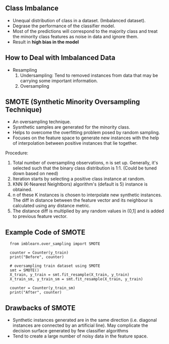 ## Class Imbalance
- Unequal distribution of class in a dataset. (Imbalanced dataset).
- Degrase the performance of the classifier model.
- Most of the predictions will correspond to the majority class and treat the minority class features as noise in data and ignore them.
- Result in **high bias in the model**

## How to Deal with Imbalanced Data
- Resampling
    1. Undersampling: Tend to removed instances from data that may be carrying some important information.
    2. Oversampling

## SMOTE (Synthetic Minority Oversampling Technique)
- An oversampling technique.
- Sysnthetic samples are generated for the minority class.
- Helps to overcome the overfitting problem posed by random sampling.
- Focuses on the feature space to generate new instances with the help of interpolation between positive instances that lie together.

Procedure: 
1. Total number of oversampling observations, n is set up. Generally, it's selected such that the binary class distribution is 1:1. (Could be tuned down based on need)
2. Iteration starts by selecting a positive class instance at random.
3. KNN (K-Nearest Neightbors) algorithm's (default is 5) instance is obtained.
4. n of these K instances is chosen to interpolate new synthetic instances. The diff in distance between the feature vector and its neighbour is calculated using any distance metric.
5. The distance diff is multiplied by any random values in (0,1] and is added to previous feature vector.


## Example Code of SMOTE
      from imblearn.over_sampling import SMOTE
      
      counter = Counter(y_train)
      print("Before", counter)
      
      # oversampling train dataset using SMOTE
      smt = SMOTE()
      X_train, y_train = smt.fit_resample(X_train, y_train)
      X_train_sm, y_train_sm = smt.fit_resample(X_train, y_train)
      
      counter = Counter(y_train_sm)
      print("After", counter)
      
 ## Drawbacks of SMOTE
 - Synthetic instances generated are in the same direction (i.e. diagonal instances are connected by an artificial line). May complicate the decision surface generated by few classifier algorithms
- Tend to create a large number of noisy data in the feature space.
